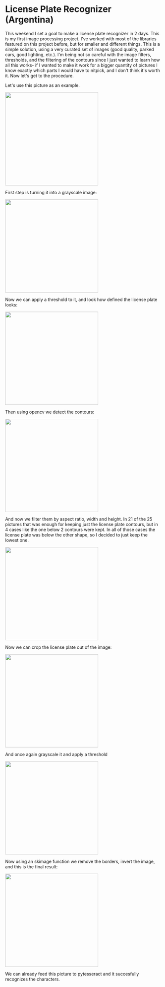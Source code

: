 # License Plate Recognizer (Argentina)

This weekend I set a goal to make a license plate recognizer in 2 days. This is my first image processing project. I've worked with most of the libraries featured on this project before, but for smaller and different things. This is a simple solution, using a very curated set of images (good quality, parked cars, good lighting, etc.). I'm being not so careful with the image filters, thresholds, and the filtering of the contours since I just wanted to learn how all this works- if I wanted to make it work for a bigger quantity of pictures I know exactly which parts I would have to nitpick, and I don't think it's worth it. Now let's get to the procedure.

Let's use this picture as an example.

<img src="https://i.imgur.com/QNRVydN.png"  width="300"/>

First step is turning it into a grayscale image:

<img src="https://i.imgur.com/EnT7oVB.png"  width="300"/>

Now we can apply a threshold to it, and look how defined the license plate looks:

<img src="https://i.imgur.com/fCcV6Pw.png"  width="300"/>

Then using opencv we detect the contours:

<img src="https://i.imgur.com/nkhSpCz.png"  width="300"/>

And now we filter them by aspect ratio, width and height. In 21 of the 25 pictures that was enough for keeping just the license plate contours, but in 4 cases like the one below 2 contours were kept. In all of those cases the license plate was below the other shape, so I decided to just keep the lowest one.

<img src="https://i.imgur.com/gT2ozsd.png"  width="300"/>

Now we can crop the license plate out of the image:

<img src="https://i.imgur.com/wOX0ENr.png"  width="300"/>

And once again grayscale it and apply a threshold

<img src="https://i.imgur.com/iWI84zN.png"  width="300"/>

Now using an skimage function we remove the borders, invert the image, and this is the final result:

<img src="https://i.imgur.com/3lxtMvb.png"  width="300"/>

We can already feed this picture to pytesseract and it succesfully recognizes the characters.
